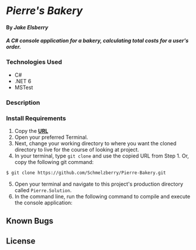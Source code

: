 # _Pierre's Bakery_

#### By _Jake Elsberry_

#### _A C# console application for a bakery, calculating total costs for a user's order._

### Technologies Used

* C#
* .NET 6
* MSTest

### Description

### Install Requirements

1. Copy the **[URL](https://github.com/Schmelzberry/Pierre-Bakery)**
2. Open your preferred Terminal.
3. Next, change your working directory to where you want the cloned directory to live for the course of looking at project.
4. In your terminal, type `git clone` and use the copied URL from Step 1. Or, copy the following git command:
```bash
$ git clone https://github.com/Schmelzberry/Pierre-Bakery.git
```
5. Open your terminal and navigate to this project's production directory called `Pierre.Solution`.
6. In the command line, run the following command to compile and execute the console application:

## Known Bugs

## License